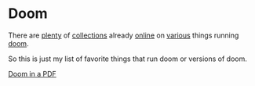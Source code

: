 # Doom

There are [plenty](https://doomwiki.org/wiki/Doom_on_legacy_systems) of [collections](https://canitrundoom.org/) already [online](https://www.reddit.com/r/itrunsdoom/) on [various](https://www.reddit.com/r/itrunsdoom/comments/6u6mhs/sticky_can_it_run_doom/) things running [doom](https://de.wikipedia.org/wiki/Doom).

So this is just my list of favorite things that run doom or versions of doom.

[Doom in a PDF](_doom.pdf)
